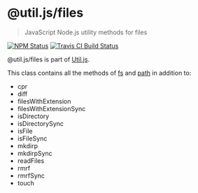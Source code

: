 # @util.js/files

> JavaScript Node.js utility methods for files

<p>
  <a href="https://www.npmjs.com/package/@util.js/files"><img alt="NPM Status" src="https://img.shields.io/npm/v/@util.js/files.svg?style=flat"></a>
  <a href="https://travis-ci.org/creemama/utiljs"><img alt="Travis CI Build Status" src="https://img.shields.io/travis/creemama/utiljs/master.svg?style=flat-square&label=Travis+CI"></a>
</p>

@util.js/files is part of [Util.js](https://github.com/creemama/utiljs).

This class contains all the methods of [fs](https://nodejs.org/api/fs.html) and [path](https://nodejs.org/api/path.html) in addition to:

- cpr
- diff
- filesWithExtension
- filesWithExtensionSync
- isDirectory
- isDirectorySync
- isFile
- isFileSync
- mkdirp
- mkdirpSync
- readFiles
- rmrf
- rmrfSync
- touch
